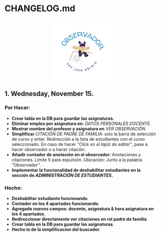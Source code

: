 # CHANGELOG.md

<p align="center">
  <img src="public/brand/observer.png" alt="Observer Logo" width="200">
</p>

## **1. Wednesday, November 15.**

### **Por Hacer:**

- **Crear tabla en la DB para guardar las asignaturas.**
- **Eliminar empleo por asignatura en:** _DATOS PERSONALES DOCENTE_.
- **Mostrar nombre del profesor y asignatura en** _VER OBSERVACIÓN_.
- **Simplificar** _CITACIÓN DE PADRE DE FAMILIA_: solo la barra de selección de curso y enter. Redirección a la lista de estudiantes con el curso seleccionado. En caso de hacer _"Click en el lapiz de editar"_, pase a hacer observador o a hacer citación.
- **Añadir contador de anotación en el observador:** Anotaciones y citaciones.
  Límite 5 para expulsión. Ubicación: Junto a la palabra _"Observador"_.
- **Implementar la funcionalidad de deshabilitar estudiantes en la sección de _ADMINISTRACIÓN DE ESTUDIANTES_.**

### **Hecho:**

- **Deshabilitar estudiante funcionando**.
- **Contador en los 4 apartados funcionando**.
- **Agregado nuevos campos: docente, asignatura & hora asignatura en los 4 apartados**.
- **Redireccionar directamente ver citaciones en rol padre de familia**.
- **Crear tabla en la DB para guardar las asignaturas**.
- **Hecho lo de la simplificacíon del buscador**.